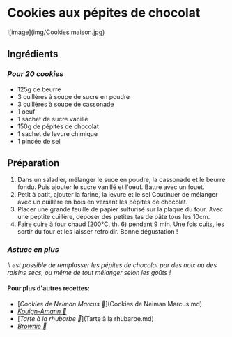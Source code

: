 # Cookies aux pépites de chocolat
![image](img/Cookies maison.jpg)

## Ingrédients 
### *Pour 20 cookies* 
* 125g de beurre 
* 3 cuillères à soupe de sucre en poudre 
* 3 cuillères à soupe de cassonade 
* 1 oeuf
* 1 sachet de sucre vanillé 
* 150g de pépites de chocolat 
* 1 sachet de levure chimique 
* 1 pincée de sel

## Préparation 
1. Dans un saladier, mélanger le suce en poudre, la cassonade et le beurre fondu. Puis ajouter le sucre vanillé et l'oeuf. Battre avec un fouet. 
1. Petit à patit, ajouter la farine, la levure et le sel  Coutinuer de mélanger avec un cuillère en bois en versant les pépites de chocolat. 
1. Placer une grande feuille de papier sulfurisé sur la plaque du four. Avec une peptite cuillère, déposer des petites tas de pâte tous les 10cm. 
1. Faire cuire à four chaud (200°C, th. 6) pendant 9 min. Une fois cuits, les sortir du four et les laisser refroidir. Bonne dégustation ! 

### *Astuce en plus*
*Il est possible de remplasser les pépites de chocolat par des noix ou des raisins secs, ou même de tout mélanger selon les goûts !*  

#### Pour plus d'autres recettes:
* [*Cookies de Neiman Marcus 🍪*](Cookies de Neiman Marcus.md)
* [*Kouign-Amann 🧈*](Kouign-Amann.md)
* [*Tarte à la rhubarbe 🥧*](Tarte à la rhubarbe.md)
* [*Brownie 🍫*](Brownies.md)

